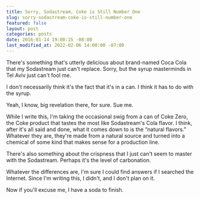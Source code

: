 ```yaml
---
title: Sorry, Sodastream, Coke is Still Number One
slug: sorry-sodastream-coke-is-still-number-one
featured: false
layout: post
categories: posts
date: 2016-01-14 19:08:15 -08:00
last_modified_at: 2022-02-06 14:00:00 -07:00
---
```


There's something that's utterly delicious about brand-named Coca Cola that my Sodastream just can't replace. Sorry, but the syrup masterminds in Tel Aviv just can't fool me.

I don't necessarily think it's the fact that it's in a can. I think it has to do with the syrup.

Yeah, I know, big revelation there, for sure. Sue me.

While I write this, I'm taking the occasional swig from a can of Coke Zero, the Coke product that tastes the most like Sodastream's Cola flavor. I think, after it's all said and done, what it comes down to is the “natural flavors.” Whatever they are, they're made from a natural source and turned into a chemical of some kind that makes sense for a production line.

There's also something about the crispness that I just can't seem to master with the Sodastream. Perhaps it's the level of carbonation.

Whatever the differences are, I'm sure I could find answers if I searched the Internet. Since I'm writing this, I didn't, and I don't plan on it.

Now if you'll excuse me, I have a soda to finish.

